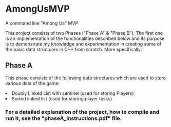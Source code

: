 # AmongUsMVP
A command line "Among Us" MVP 

This project consists of two Phases ("Phase A" & "Phase B"). The first one is an implementation of the functionalities described below and its purpose is to demonstrate my knowledge and experimentation in creating some of the basic data structures in C++ from scratch. More specifically:

## Phase A

This phase consists of the following data structures which are used to store various data of the game:

<li> Doubly Linked List with sentinel (used for storing Players) </li>
<li> Sorted linked list (used for storing player tasks) </li>

### For a detailed explanation of the project, how to compile and run it, see the "phaseA_instructions.pdf" file.
